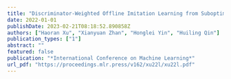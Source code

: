 ```yaml
---
title: "Discriminator-Weighted Offline Imitation Learning from Suboptimal Demonstrations"
date: 2022-01-01
publishDate: 2023-02-21T08:18:52.890858Z
authors: ["Haoran Xu", "Xianyuan Zhan", "Honglei Yin", "Huiling Qin"]
publication_types: ["1"]
abstract: ""
featured: false
publication: "*International Conference on Machine Learning*"
url_pdf: "https://proceedings.mlr.press/v162/xu22l/xu22l.pdf"
---
```


